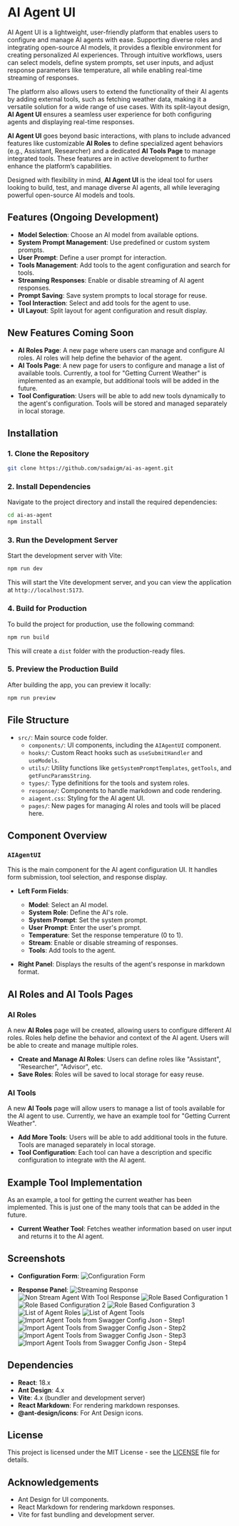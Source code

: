 # AI Agent UI

AI Agent UI is a lightweight, user-friendly platform that enables users to configure and manage AI agents with ease. Supporting diverse roles and integrating open-source AI models, it provides a flexible environment for creating personalized AI experiences. Through intuitive workflows, users can select models, define system prompts, set user inputs, and adjust response parameters like temperature, all while enabling real-time streaming of responses.

The platform also allows users to extend the functionality of their AI agents by adding external tools, such as fetching weather data, making it a versatile solution for a wide range of use cases. With its split-layout design, **AI Agent UI** ensures a seamless user experience for both configuring agents and displaying real-time responses.

**AI Agent UI** goes beyond basic interactions, with plans to include advanced features like customizable **AI Roles** to define specialized agent behaviors (e.g., Assistant, Researcher) and a dedicated **AI Tools Page** to manage integrated tools. These features are in active development to further enhance the platform’s capabilities.

Designed with flexibility in mind, **AI Agent UI** is the ideal tool for users looking to build, test, and manage diverse AI agents, all while leveraging powerful open-source AI models and tools.

## Features (Ongoing Development)

- **Model Selection**: Choose an AI model from available options.
- **System Prompt Management**: Use predefined or custom system prompts.
- **User Prompt**: Define a user prompt for interaction.
- **Tools Management**: Add tools to the agent configuration and search for tools.
- **Streaming Responses**: Enable or disable streaming of AI agent responses.
- **Prompt Saving**: Save system prompts to local storage for reuse.
- **Tool Interaction**: Select and add tools for the agent to use.
- **UI Layout**: Split layout for agent configuration and result display.

## New Features Coming Soon

- **AI Roles Page**: A new page where users can manage and configure AI roles. AI roles will help define the behavior of the agent.
- **AI Tools Page**: A new page for users to configure and manage a list of available tools. Currently, a tool for "Getting Current Weather" is implemented as an example, but additional tools will be added in the future.
- **Tool Configuration**: Users will be able to add new tools dynamically to the agent's configuration. Tools will be stored and managed separately in local storage.

## Installation

### 1. Clone the Repository

```bash
git clone https://github.com/sadaigm/ai-as-agent.git
```

### 2. Install Dependencies

Navigate to the project directory and install the required dependencies:

```bash
cd ai-as-agent
npm install
```

### 3. Run the Development Server

Start the development server with Vite:

```bash
npm run dev
```

This will start the Vite development server, and you can view the application at `http://localhost:5173`.

### 4. Build for Production

To build the project for production, use the following command:

```bash
npm run build
```

This will create a `dist` folder with the production-ready files.

### 5. Preview the Production Build

After building the app, you can preview it locally:

```bash
npm run preview
```

## File Structure

- `src/`: Main source code folder.
  - `components/`: UI components, including the `AIAgentUI` component.
  - `hooks/`: Custom React hooks such as `useSubmitHandler` and `useModels`.
  - `utils/`: Utility functions like `getSystemPromptTemplates`, `getTools`, and `getFuncParamsString`.
  - `types/`: Type definitions for the tools and system roles.
  - `response/`: Components to handle markdown and code rendering.
  - `aiagent.css`: Styling for the AI agent UI.
  - `pages/`: New pages for managing AI roles and tools will be placed here.

## Component Overview

### `AIAgentUI`

This is the main component for the AI agent configuration UI. It handles form submission, tool selection, and response display.

- **Left Form Fields**:
  - **Model**: Select an AI model.
  - **System Role**: Define the AI's role.
  - **System Prompt**: Set the system prompt.
  - **User Prompt**: Enter the user's prompt.
  - **Temperature**: Set the response temperature (0 to 1).
  - **Stream**: Enable or disable streaming of responses.
  - **Tools**: Add tools to the agent.

- **Right Panel**: Displays the results of the agent's response in markdown format.

## AI Roles and AI Tools Pages

### AI Roles

A new **AI Roles** page will be created, allowing users to configure different AI roles. Roles help define the behavior and context of the AI agent. Users will be able to create and manage multiple roles.

- **Create and Manage AI Roles**: Users can define roles like "Assistant", "Researcher", "Advisor", etc.
- **Save Roles**: Roles will be saved to local storage for easy reuse.

### AI Tools

A new **AI Tools** page will allow users to manage a list of tools available for the AI agent to use. Currently, we have an example tool for "Getting Current Weather".

- **Add More Tools**: Users will be able to add additional tools in the future. Tools are managed separately in local storage.
- **Tool Configuration**: Each tool can have a description and specific configuration to integrate with the AI agent.

## Example Tool Implementation

As an example, a tool for getting the current weather has been implemented. This is just one of the many tools that can be added in the future.

- **Current Weather Tool**: Fetches weather information based on user input and returns it to the AI agent.

## Screenshots

- **Configuration Form**: 
  ![Configuration Form](./screenshots/configuration_form.png)

- **Response Panel**: 
  ![Streaming Response](./screenshots/streaming_response_1.png)
  ![Non Stream Agent With Tool Response](./screenshots/agent_with_tool_calls_1.png)
  ![Role Based Configuration 1](./screenshots/role_based_1.png)
  ![Role Based Configuration 2](./screenshots/role_based_2.png)
  ![Role Based Configuration 3](./screenshots/role_based_3.png)
  ![List of Agent Roles](./screenshots/Agent%20Role.png)
  ![List of Agent Tools](./screenshots/tools.png)
  ![Import Agent Tools from Swagger Config Json - Step1](./screenshots/import_1.png)
  ![Import Agent Tools from Swagger Config Json - Step2](./screenshots/import_2.png)
  ![Import Agent Tools from Swagger Config Json - Step3](./screenshots/import_3.png)
  ![Import Agent Tools from Swagger Config Json - Step4](./screenshots/import_4.png)


## Dependencies

- **React**: 18.x
- **Ant Design**: 4.x
- **Vite**: 4.x (bundler and development server)
- **React Markdown**: For rendering markdown responses.
- **@ant-design/icons**: For Ant Design icons.

## License

This project is licensed under the MIT License - see the [LICENSE](LICENSE) file for details.

## Acknowledgements

- Ant Design for UI components.
- React Markdown for rendering markdown responses.
- Vite for fast bundling and development server.
